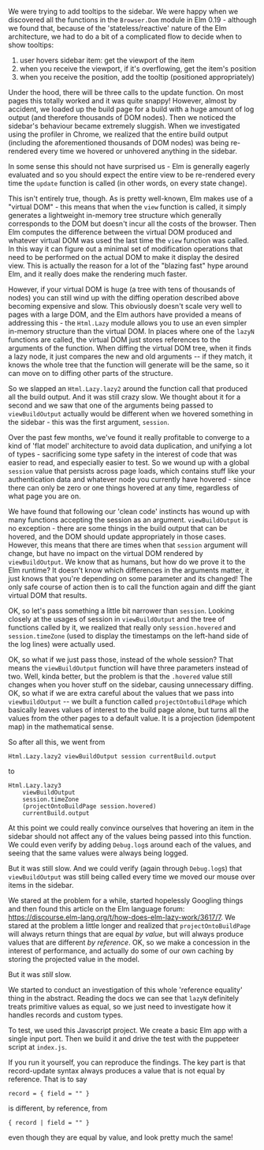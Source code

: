 We were trying to add tooltips to the sidebar. We were happy when we
discovered all the functions in the `Browser.Dom` module in Elm 0.19 - although
we found that, because of the 'stateless/reactive' nature of the Elm
architecture, we had to do a bit of a complicated flow to decide when to show
tooltips:

1. user hovers sidebar item: get the viewport of the item
1. when you receive the viewport, if it's overflowing, get the item's position
1. when you receive the position, add the tooltip (positioned appropriately)

Under the hood, there will be three calls to the update function.
On most pages this totally worked and it was quite snappy! However, almost by
accident, we loaded up the build page for a build with a huge amount of log
output (and therefore thousands of DOM nodes). Then we noticed the sidebar's
behaviour became extremely sluggish. When we investigated using the profiler in
Chrome, we realized that the entire build output (including the aforementioned
thousands of DOM nodes) was being re-rendered every time we hovered or unhovered
anything in the sidebar.

In some sense this should not have surprised us - Elm is generally eagerly
evaluated and so you should expect the entire view to be re-rendered every time
the `update` function is called (in other words, on every state change).

This isn't entirely true, though. As is pretty well-known, Elm makes use of a
"virtual DOM" - this means that when the `view` function is called, it simply
generates a lightweight in-memory tree structure which generally corresponds to
the DOM but doesn't incur all the costs of the browser. Then Elm computes the
difference between the virtual DOM produced and whatever virtual DOM was used
the last time the `view` function was called. In this way it can figure out a
minimal set of modification operations that need to be performed on the actual
DOM to make it display the desired view. This is actually the reason for a lot
of the "blazing fast" hype around Elm, and it really does make the rendering much
faster.

However, if your virtual DOM is huge (a tree with tens of thousands of nodes)
you can still wind up with the diffing operation described above becoming
expensive and slow. This obviously doesn't scale very well to pages with a large
DOM, and the Elm authors have provided a means of addressing this - the
`Html.Lazy` module allows you to use an even simpler in-memory structure than
the virtual DOM. In places where one of the `lazyN` functions are called, the
virtual DOM just stores references to the arguments of the function. When
diffing the virtual DOM tree, when it finds a lazy node, it just compares the
new and old arguments -- if they match, it knows the whole tree that the
function will generate will be the same, so it can move on to diffing other
parts of the structure.

So we slapped an `Html.Lazy.lazy2` around the function call that produced all
the build output. And it was still crazy slow. We thought about it for a second
and we saw that one of the arguments being passed to `viewBuildOutput` actually
would be different when we hovered something in the sidebar - this was the first
argument, `session`.

Over the past few months, we've found it really profitable to converge to a kind
of 'flat model' architecture to avoid data duplication, and unifying a lot of
types - sacrificing some type safety in the interest of code that was easier to
read, and especially easier to test. So we wound up with a global `session`
value that persists across page loads, which contains stuff like your
authentication data and whatever node you currently have hovered - since there
can only be zero or one things hovered at any time, regardless of what page you
are on.

We have found that following our 'clean code' instincts has wound up with many
functions accepting the session as an argument. `viewBuildOutput` is no
exception - there are some things in the build output that can be hovered, and
the DOM should update appropriately in those cases. However, this means that 
there are times when that `session` argument will change, but have no impact
on the virtual DOM rendered by `viewBuildOutput`. We know that as humans, but
how do we prove it to the Elm runtime? It doesn't know which differences in the
arguments matter, it just knows that you're depending on some parameter and its
changed! The only safe course of action then is to call the function again and
diff the giant virtual DOM that results.

OK, so let's pass something a little bit narrower than `session`. Looking
closely at the usages of session in `viewBuildOutput` and the tree of functions
called by it, we realized that really only `session.hovered` and
`session.timeZone` (used to display the timestamps on the left-hand side of the
log lines) were actually used.

OK, so what if we just pass those, instead of the whole session? That means the
`viewBuildOutput` function will have three parameters instead of two. Well,
kinda better, but the problem is that the `.hovered` value still changes when
you hover stuff on the sidebar, causing unnecessary diffing. OK, so what if we
are extra careful about the values that we pass into `viewBuildOutput` -- we
built a function called `projectOntoBuildPage` which basically leaves values
of interest to the build page alone, but turns all the values from the other
pages to a default value. It is a projection (idempotent map) in the
mathematical sense.

So after all this, we went from 

```
Html.Lazy.lazy2 viewBuildOutput session currentBuild.output
```

to

```
Html.Lazy.lazy3
    viewBuildOutput
    session.timeZone
    (projectOntoBuildPage session.hovered)
    currentBuild.output
```

At this point we could really convince ourselves that hovering an item in the
sidebar should not affect any of the values being passed into this function.
We could even verify by adding `Debug.log`s around each of the values, and
seeing that the same values were always being logged.

But it was still slow. And we could verify (again through `Debug.log`s) that
`viewBuildOutput` was still being called every time we moved our mouse over
items in the sidebar.

We stared at the problem for a while, started hopelessly Googling things and
then found this article on the Elm language forum:
https://discourse.elm-lang.org/t/how-does-elm-lazy-work/3617/7. We stared at
the problem a little longer and realized that `projectOntoBuildPage` will always
return things that are equal *by value*, but will always produce values that
are different *by reference*. OK, so we make a concession in the interest of
performance, and actually do some of our own caching by storing the projected
value in the model.

But it was *still* slow.

We started to conduct an investigation of this whole 'reference equality' thing
in the abstract. Reading the docs we can see that `lazyN` definitely treats
primitive values as equal, so we just need to investigate how it handles records
and custom types.

To test, we used this Javascript project. We create a basic Elm app with a
single input port. Then we build it and drive the test with the puppeteer
script at `index.js`.

If you run it yourself, you can reproduce the findings. The key part is that
record-update syntax always produces a value that is not equal by reference.
That is to say

```
record = { field = "" }
```

is different, by reference, from

```
{ record | field = "" }
```

even though they are equal by value, and look pretty much the same!
